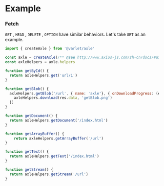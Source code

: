 # Example

### Fetch

`GET` , `HEAD` , `DELETE` , `OPTION` have similar behaviors. Let's take `GET` as an example.

```js
import { createAxle } from '@varlet/axle'

const axle = createAxle(/** @see http://www.axios-js.com/zh-cn/docs/#axios-create-config **/)
const axleHelpers = axle.helpers

function getById() {
  return axleHelpers.get('url/1')
}

function getBlob() {
  axleHelpers.getBlob('/url', { name: 'axle'}, { onDownloadProgress: (e) => {console.log(e)}}).then((res) => {
    axleHelpers.download(res.data, 'getBlob.png')
  })  
}

function getDocument() {
  return axleHelpers.getDocument('/index.html')
}

function getArrayBuffer() {
    return axleHelpers.getArrayBuffer('/url')
}

function getText() {
  return axleHelpers.getText('/index.html')
}

function getStream() {
  return axleHelpers.getStream('/url')
}
```
